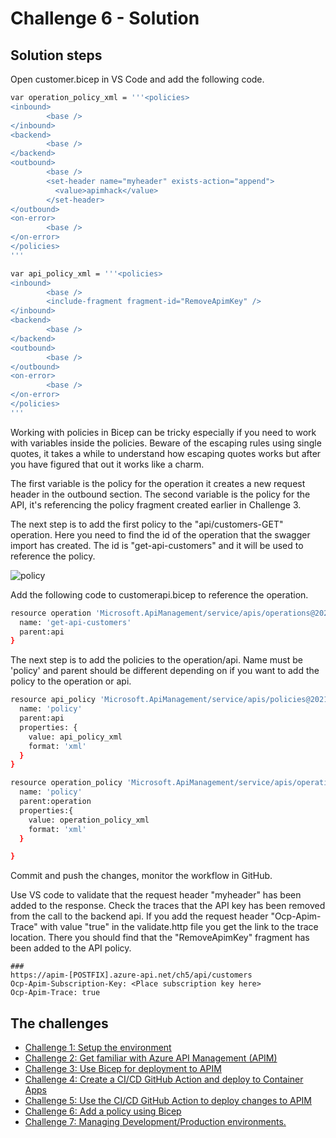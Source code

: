 # Challenge 6 - Solution

## Solution steps

Open customer.bicep in VS Code and add the following code. 

```bash
var operation_policy_xml = '''<policies>
<inbound>
        <base />  
</inbound>
<backend>
        <base />
</backend>
<outbound>
        <base />
        <set-header name="myheader" exists-action="append">
          <value>apimhack</value>
        </set-header>
</outbound>
<on-error>
        <base />
</on-error>
</policies>
'''

var api_policy_xml = '''<policies>
<inbound>
        <base />
        <include-fragment fragment-id="RemoveApimKey" />
</inbound>
<backend>
        <base />
</backend>
<outbound>
        <base />
</outbound>
<on-error>
        <base />
</on-error>
</policies>
'''

```

Working with policies in Bicep can be tricky especially if you need to work with variables inside the policies. Beware of the escaping rules using single quotes, it takes a while to understand how escaping quotes works but after you have figured that out it works like a charm.  

The first variable is the policy for the operation it creates a new request header in the outbound section.
The second variable is the policy for the API, it's referencing the policy fragment created earlier in Challenge 3. 

The next step is to add the first policy to the "api/customers-GET" operation. Here you need to find the id of the operation that the swagger import has created. The id is "get-api-customers" and it will be used to reference the policy.  


![policy](img/ch6-1.png)

Add the following code to customerapi.bicep to reference the operation. 

```bash
resource operation 'Microsoft.ApiManagement/service/apis/operations@2021-08-01' existing = {
  name: 'get-api-customers'
  parent:api
}
```

The next step is to add the policies to the operation/api. Name must be 'policy' and parent should be different depending on if you want to add the policy to the operation or api. 
 

```bash
resource api_policy 'Microsoft.ApiManagement/service/apis/policies@2021-08-01' = {
  name: 'policy'
  parent:api
  properties: {
    value: api_policy_xml
    format: 'xml' 
  }
}

resource operation_policy 'Microsoft.ApiManagement/service/apis/operations/policies@2021-08-01' = {
  name: 'policy'
  parent:operation
  properties:{
    value: operation_policy_xml
    format: 'xml'
  }

}
```

Commit and push the changes, monitor the workflow in GitHub.

Use VS code to validate that the request header "myheader" has been added to the response. Check the traces that the API key has been removed from the call to the backend api. 
If you add the request header "Ocp-Apim-Trace" with value "true" in the validate.http file you get the link to the trace location. There you should find that the "RemoveApimKey" fragment has been added to the API policy.

```
### 
https://apim-[POSTFIX].azure-api.net/ch5/api/customers
Ocp-Apim-Subscription-Key: <Place subscription key here>
Ocp-Apim-Trace: true
```


## The challenges

* [Challenge 1: Setup the environment](challenge1.md)
* [Challenge 2: Get familiar with Azure API Management (APIM)](challenge2.md)
* [Challenge 3: Use Bicep for deployment to APIM](challenge3.md)
* [Challenge 4: Create a CI/CD GitHub Action and deploy to Container Apps](challenge4.md)
* [Challenge 5: Use the CI/CD GitHub Action to deploy changes to APIM](challenge5.md)
* [Challenge 6: Add a policy using Bicep](challenge6.md)
* [Challenge 7: Managing Development/Production environments.](challenge7.md)